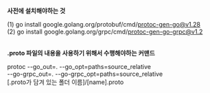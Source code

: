 **사전에 설치해야하는 것**

(1) go install google.golang.org/protobuf/cmd/protoc-gen-go@v1.28 <br>
(2) go install google.golang.org/grpc/cmd/protoc-gen-go-grpc@v1.2<br>
<br>

**.proto 파일의 내용을 사용하기 위해서 수행해야하는 커맨드**

protoc --go_out=. --go_opt=paths=source_relative \
    --go-grpc_out=. --go-grpc_opt=paths=source_relative \
    [.proto가 담겨 있는 폴더 이름]/[name].proto
